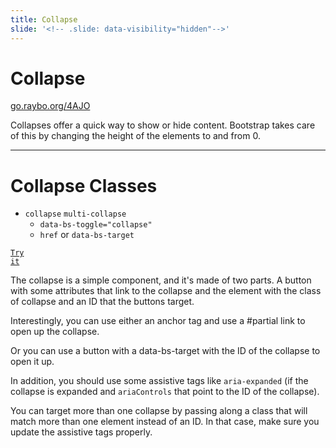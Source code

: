 ```yaml
---
title: Collapse
slide: '<!-- .slide: data-visibility="hidden"-->'
---
```


<!-- .slide: data-state="layout-title" class="bg-dark"-->

# Collapse

<div class="slide-link"><a href="https://go.raybo.org/4AJO"><i class="fab fa-slideshare"></i> go.raybo.org/4AJO</a></div>

> >

Collapses offer a quick way to show or hide content. Bootstrap takes care of this by changing the height of the elements to and from 0.

---

<!-- .slide: data-state="layout-code-list" -->

# Collapse Classes

- `collapse` `multi-collapse`
  - `data-bs-toggle="collapse"`
  - `href` or `data-bs-target`

<a href="https://codepen.io/planetoftheweb/pen/bGgmMRQ?editors=1000" target="_blank"><code class="code-royal">Try it</code></a>

> >

The collapse is a simple component, and it's made of two parts. A button with some attributes that link to the collapse and the element with the class of collapse and an ID that the buttons target.

Interestingly, you can use either an anchor tag and use a #partial link to open up the collapse.

Or you can use a button with a data-bs-target with the ID of the collapse to open it up.

In addition, you should use some assistive tags like `aria-expanded` (if the collapse is expanded and `ariaControls` that point to the ID of the collapse).

You can target more than one collapse by passing along a class that will match more than one element instead of an ID. In that case, make sure you update the assistive tags properly.
